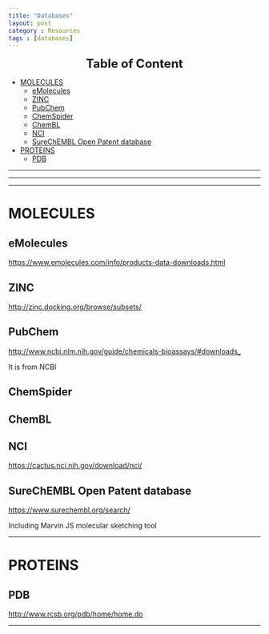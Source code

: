 ```yaml
---
title: "Databases"
layout: post
category : Resources
tags : [databases]
---
```


<center>
 <b> <font size="5">Table of Content </font> </b>
</center>
<!-- TOC depthFrom:1 depthTo:6 withLinks:1 updateOnSave:1 orderedList:0 -->

- [MOLECULES](#molecules)
	- [eMolecules](#emolecules)
	- [ZINC](#zinc)
	- [PubChem](#pubchem)
	- [ChemSpider](#chemspider)
	- [ChemBL](#chembl)
	- [NCI](#nci)
	- [SureChEMBL Open Patent database](#surechembl-open-patent-database)
- [PROTEINS](#proteins)
	- [PDB](#pdb)

<!-- /TOC -->
---
---
---

# MOLECULES

## eMolecules
<https://www.emolecules.com/info/products-data-downloads.html>

## ZINC
<http://zinc.docking.org/browse/subsets/>

## PubChem
<http://www.ncbi.nlm.nih.gov/guide/chemicals-bioassays/#downloads_>

It is from NCBI

## ChemSpider

## ChemBL

## NCI
<https://cactus.nci.nih.gov/download/nci/>

## SureChEMBL Open Patent database
<https://www.surechembl.org/search/>

Including Marvin JS molecular sketching tool

---

# PROTEINS

## PDB
<http://www.rcsb.org/pdb/home/home.do>

---
